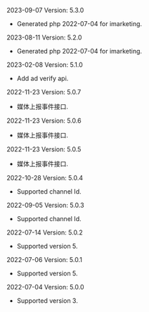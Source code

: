 2023-09-07 Version: 5.3.0
- Generated php 2022-07-04 for imarketing.

2023-08-11 Version: 5.2.0
- Generated php 2022-07-04 for imarketing.

2023-02-08 Version: 5.1.0
- Add ad verify api.


2022-11-23 Version: 5.0.7
- 媒体上报事件接口.


2022-11-23 Version: 5.0.6
- 媒体上报事件接口.


2022-11-23 Version: 5.0.5
- 媒体上报事件接口.


2022-10-28 Version: 5.0.4
- Supported channel Id.


2022-09-05 Version: 5.0.3
- Supported channel Id.


2022-07-14 Version: 5.0.2
- Supported version 5.

2022-07-06 Version: 5.0.1
- Supported version 5.

2022-07-04 Version: 5.0.0
- Supported version 3.

